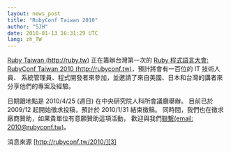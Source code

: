 ```yaml
---
layout: news_post
title: "RubyConf Taiwan 2010"
author: "SJH"
date: 2010-01-13 16:31:29 UTC
lang: zh_TW
---
```


[Ruby Taiwan (http://ruby.tw)][1] 正在籌辦台灣第一次的 [Ruby 程式語言大會: RubyConf
Taiwan 2010 (http://rubyconf.tw)][2]，預計將會有一百位的 IT 技術人員、
系統管理員、程式開發者來參加，並邀請了來自美國、日本和台灣的講者來 分享他們的專案及經驗。

日期跟地點是 2010/4/25 (週日) 在中央研究院人科所會議廳舉辦。 目前已於 2009/12 起開始徵求投稿，預計於 2010/1/31
結束徵稿。 同時間，我們也在徵求廠商贊助，如果貴單位有意願贊助這項活動， 歡迎與我們[聯繫(email:
2010@rubyconf.tw)](mailto:2010@rubyconf.tw)。

消息來源 [http://rubyconf.tw/2010/][3]



[1]: http://ruby.tw 
[2]: http://rubyconf.tw 
[3]: http://rubyconf.tw/2010/ 
